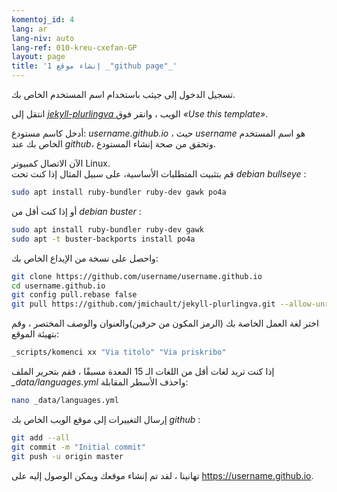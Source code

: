 ```yaml
---
komentoj_id: 4
lang: ar
lang-niv: auto
lang-ref: 010-kreu-cxefan-GP
layout: page
title: 'إنشاء موقع 1 _"github page"_'
---
```


تسجيل الدخول إلى جيثب باستخدام اسم المستخدم الخاص بك.  

انتقل إلى [ _jekyll-plurlingva_ ](https://github.com/jmichault/jekyll-plurlingva)الويب ، وانقر فوق _«Use this template»_.

أدخل كاسم مستودع: _username.github.io_ ، حيث _username_ هو اسم المستخدم الخاص بك عند _github_، وتحقق من صحة إنشاء المستودع.

الآن الاتصال كمبيوتر Linux.   
قم بتثبيت المتطلبات الأساسية، على سبيل المثال إذا كنت تحت   _debian bullseye_ :  
```bash
sudo apt install ruby-bundler ruby-dev gawk po4a
```

أو إذا كنت أقل من   _debian buster_ :  
```bash
sudo apt install ruby-bundler ruby-dev gawk
sudo apt -t buster-backports install po4a
```

واحصل على نسخة من الإيداع الخاص بك:
```bash
git clone https://github.com/username/username.github.io
cd username.github.io
git config pull.rebase false
git pull https://github.com/jmichault/jekyll-plurlingva.git --allow-unrelated-histories
```

اختر لغة العمل الخاصة بك (الرمز المكون من حرفين)والعنوان والوصف المختصر ، وقم بتهيئة الموقع:
```bash
_scripts/komenci xx "Via titolo" "Via priskribo"
```

إذا كنت تريد لغات أقل من اللغات الـ 15 المعدة مسبقًا ، فقم بتحرير الملف _\_data/languages.yml_ واحذف الأسطر المقابلة:
```bash
nano _data/languages.yml
```

إرسال التغييرات إلى موقع الويب الخاص بك _github_ :
```bash
git add --all
git commit -m "Initial commit"
git push -u origin master
```

تهانينا ، لقد تم إنشاء موقعك ويمكن الوصول إليه على https://username.github.io.

